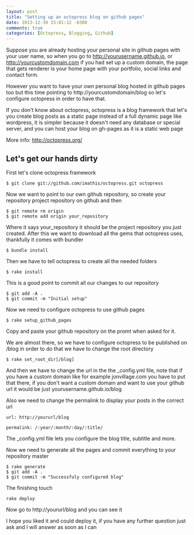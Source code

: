 ```yaml
---
layout: post
title: "Setting up an octopress blog on github pages"
date: 2013-12-30 15:01:12 -0300
comments: true
categories: [Octopress, Blogging, Github]
---
```

Suppose you are already hosting your personal site in github pages with your user name, so when you go to http://yourusername.github.io, or http://yourcustomdomain.com if you had set up a custom domain, the page that gets renderer is your home page with your portfolio, social links and contact form. 

However you want to have your own personal blog hosted in github pages too but this time pointing to http://yourcustomdomain/blog so let's configure octopress in order to have that.

If you don't know about octopress, octopress is a blog framework that let's you create blog posts as a static page instead of a full dynamic page like wordpress, it is simpler because it doesn't need any database or special server, and you can host your blog on gh-pages as it is a static web page

More info: 
http://octopress.org/

Let's get our hands dirty
-------------------------

First let's clone octopress framework

```
$ git clone git://github.com/imathis/octopress.git octopress
```

Now we want to point to our own github repository, so create your repository project repository on github and then

```
$ git remote rm origin
$ git remote add origin your_repository
```
Where it says your_repository it should be the project repository you just created.
After this we want to download all the gems that octopress uses, thankfully it comes with bundler

```
$ bundle install
```

Then we have to tell octopress to create all the needed folders

```
$ rake install
```

This is a good point to commit all our changes to our repository

```
$ git add -A .
$ git commit -m "Initial setup"
```

Now we need to configure octopress to use github pages

```
$ rake setup_github_pages  
```

Copy and paste your github repository on the promt when asked for it.

We are almost there, so we have to configure octopress to be published on /blog in order to do that we have to change the root directory

```
$ rake set_root_dir[/blog]
```

And then we have to change the url in the the _config.yml file, note that if you have a custom domain like for example jonvillage.com you have to put that there, if you don't want a custom domain and want to use your github url it would be just yourusername.github.io/blog

Also we need to change the permalink to display your posts in the correct url

```
url: http://yoururl/blog

permalink: /:year/:month/:day/:title/
```

The _config.yml file lets you configure the blog title, subtitle and more.

Now we need to generate all the pages and commit everything to your repository master

```
$ rake generate 
$ git add -A . 
$ git commit -m "Successfuly configured blog"
```

The finishing touch

```
rake deploy
```

Now go to http://yoururl/blog and you can see it

I hope you liked it and could deploy it, if you have any further question just ask and I will answer as soon as I can
